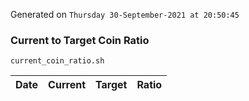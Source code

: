 Generated on `Thursday 30-September-2021 at 20:50:45`

### Current to Target Coin Ratio
`current_coin_ratio.sh`

Date|Current|Target|Ratio
---|---|---|---
